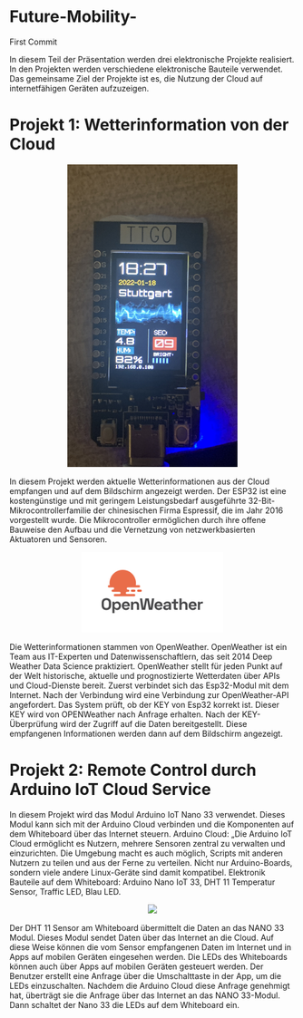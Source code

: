# Future-Mobility-

First Commit

In diesem Teil der Präsentation werden drei elektronische Projekte realisiert. In den Projekten werden verschiedene elektronische Bauteile verwendet. Das gemeinsame Ziel der Projekte ist es, die Nutzung der Cloud auf internetfähigen Geräten aufzuzeigen.

# Projekt 1: Wetterinformation von der Cloud

 <p align="center">
<img src=".//IMG_6721.jpg"| width=300>
</p> 

In diesem Projekt werden aktuelle Wetterinformationen aus der Cloud empfangen und auf dem Bildschirm angezeigt werden. 
Der ESP32 ist eine kostengünstige und mit geringem Leistungsbedarf ausgeführte 32-Bit-Mikrocontrollerfamilie der chinesischen Firma Espressif, die im Jahr 2016 vorgestellt wurde. Die Mikrocontroller ermöglichen durch ihre offene Bauweise den Aufbau und die Vernetzung von netzwerkbasierten Aktuatoren und Sensoren.

<p align="center">
<img src=".//OpenWeather-Logo.jpg"| width=250>
</p> 

Die Wetterinformationen stammen von OpenWeather. OpenWeather ist ein Team aus IT-Experten und Datenwissenschaftlern, das seit 2014 Deep Weather Data Science praktiziert. OpenWeather stellt für jeden Punkt auf der Welt historische, aktuelle und prognostizierte Wetterdaten über APIs und Cloud-Dienste bereit.
Zuerst verbindet sich das Esp32-Modul mit dem Internet. Nach der Verbindung wird eine Verbindung zur OpenWeather-API angefordert. Das System prüft, ob der KEY von Esp32 korrekt ist. Dieser KEY wird von OPENWeather nach Anfrage erhalten. Nach der KEY-Überprüfung wird der Zugriff auf die Daten bereitgestellt. Diese empfangenen Informationen werden dann auf dem Bildschirm angezeigt.

# Projekt 2: Remote Control durch Arduino IoT Cloud Service

In diesem Projekt wird das Modul Arduino IoT Nano 33 verwendet. Dieses Modul kann sich mit der Arduino Cloud verbinden und die Komponenten auf dem Whiteboard über das Internet steuern. Arduino Cloud: „Die Arduino IoT Cloud ermöglicht es Nutzern, mehrere Sensoren zentral zu verwalten und einzurichten. Die Umgebung macht es auch möglich, Scripts mit anderen Nutzern zu teilen und aus der Ferne zu verteilen. Nicht nur Arduino-Boards, sondern viele andere Linux-Geräte sind damit kompatibel. Elektronik Bauteile auf dem Whiteboard: Arduino Nano IoT 33, DHT 11 Temperatur Sensor, Traffic LED, Blau LED.

<p align="center">
<img src=".//Ohne Titel 3.jpg"| width=250>
</p> 

Der DHT 11 Sensor am Whiteboard übermittelt die Daten an das NANO 33 Modul. Dieses Modul sendet Daten über das Internet an die Cloud. Auf diese Weise können die vom Sensor empfangenen Daten im Internet und in Apps auf mobilen Geräten eingesehen werden. Die LEDs des Whiteboards können auch über Apps auf mobilen Geräten gesteuert werden. Der Benutzer erstellt eine Anfrage über die Umschalttaste in der App, um die LEDs einzuschalten. Nachdem die Arduino Cloud diese Anfrage genehmigt hat, überträgt sie die Anfrage über das Internet an das NANO 33-Modul. Dann schaltet der Nano 33 die LEDs auf dem Whiteboard ein.
